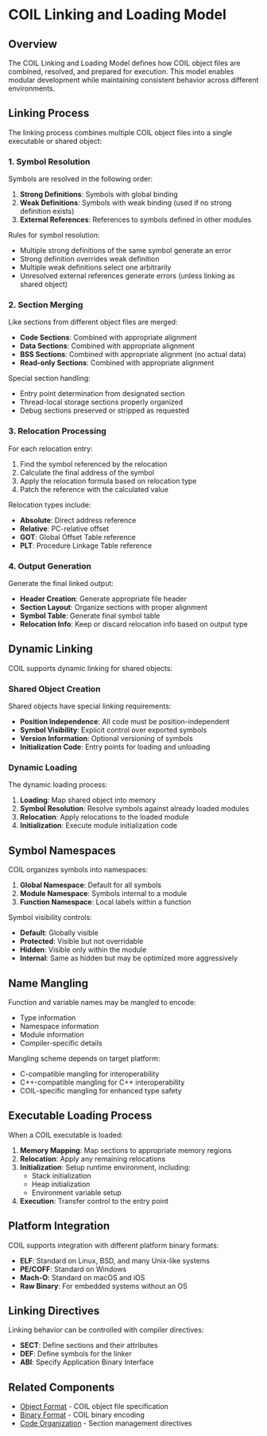 # COIL Linking and Loading Model

## Overview

The COIL Linking and Loading Model defines how COIL object files are combined, resolved, and prepared for execution. This model enables modular development while maintaining consistent behavior across different environments.

## Linking Process

The linking process combines multiple COIL object files into a single executable or shared object:

### 1. Symbol Resolution

Symbols are resolved in the following order:

1. **Strong Definitions**: Symbols with global binding
2. **Weak Definitions**: Symbols with weak binding (used if no strong definition exists)
3. **External References**: References to symbols defined in other modules

Rules for symbol resolution:
- Multiple strong definitions of the same symbol generate an error
- Strong definition overrides weak definition
- Multiple weak definitions select one arbitrarily
- Unresolved external references generate errors (unless linking as shared object)

### 2. Section Merging

Like sections from different object files are merged:

- **Code Sections**: Combined with appropriate alignment
- **Data Sections**: Combined with appropriate alignment
- **BSS Sections**: Combined with appropriate alignment (no actual data)
- **Read-only Sections**: Combined with appropriate alignment

Special section handling:
- Entry point determination from designated section
- Thread-local storage sections properly organized
- Debug sections preserved or stripped as requested

### 3. Relocation Processing

For each relocation entry:

1. Find the symbol referenced by the relocation
2. Calculate the final address of the symbol
3. Apply the relocation formula based on relocation type
4. Patch the reference with the calculated value

Relocation types include:
- **Absolute**: Direct address reference
- **Relative**: PC-relative offset
- **GOT**: Global Offset Table reference
- **PLT**: Procedure Linkage Table reference

### 4. Output Generation

Generate the final linked output:

- **Header Creation**: Generate appropriate file header
- **Section Layout**: Organize sections with proper alignment
- **Symbol Table**: Generate final symbol table
- **Relocation Info**: Keep or discard relocation info based on output type

## Dynamic Linking

COIL supports dynamic linking for shared objects:

### Shared Object Creation

Shared objects have special linking requirements:

- **Position Independence**: All code must be position-independent
- **Symbol Visibility**: Explicit control over exported symbols
- **Version Information**: Optional versioning of symbols
- **Initialization Code**: Entry points for loading and unloading

### Dynamic Loading

The dynamic loading process:

1. **Loading**: Map shared object into memory
2. **Symbol Resolution**: Resolve symbols against already loaded modules
3. **Relocation**: Apply relocations to the loaded module
4. **Initialization**: Execute module initialization code

## Symbol Namespaces

COIL organizes symbols into namespaces:

1. **Global Namespace**: Default for all symbols
2. **Module Namespace**: Symbols internal to a module
3. **Function Namespace**: Local labels within a function

Symbol visibility controls:
- **Default**: Globally visible
- **Protected**: Visible but not overridable
- **Hidden**: Visible only within the module
- **Internal**: Same as hidden but may be optimized more aggressively

## Name Mangling

Function and variable names may be mangled to encode:

- Type information
- Namespace information
- Module information
- Compiler-specific details

Mangling scheme depends on target platform:
- C-compatible mangling for interoperability
- C++-compatible mangling for C++ interoperability
- COIL-specific mangling for enhanced type safety

## Executable Loading Process

When a COIL executable is loaded:

1. **Memory Mapping**: Map sections to appropriate memory regions
2. **Relocation**: Apply any remaining relocations
3. **Initialization**: Setup runtime environment, including:
   - Stack initialization
   - Heap initialization
   - Environment variable setup
4. **Execution**: Transfer control to the entry point

## Platform Integration

COIL supports integration with different platform binary formats:

- **ELF**: Standard on Linux, BSD, and many Unix-like systems
- **PE/COFF**: Standard on Windows
- **Mach-O**: Standard on macOS and iOS
- **Raw Binary**: For embedded systems without an OS

## Linking Directives

Linking behavior can be controlled with compiler directives:

- **SECT**: Define sections and their attributes
- **DEF**: Define symbols for the linker
- **ABI**: Specify Application Binary Interface

## Related Components

- [Object Format](../format/object-format.md) - COIL object file specification
- [Binary Format](../format/binary-format.md) - COIL binary encoding
- [Code Organization](../isa-c/code-organization.md) - Section management directives